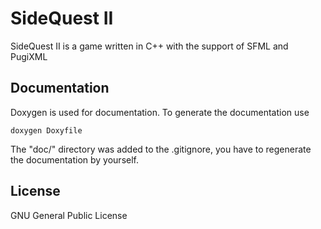 SideQuest II
==========
SideQuest II is a game written in C++ with the support of SFML and PugiXML

Documentation
-------------

Doxygen is used for documentation. To generate the documentation use
```
doxygen Doxyfile
```

The "doc/" directory  was added to the .gitignore, you have to regenerate the documentation by yourself.

License
-------
GNU General Public License
